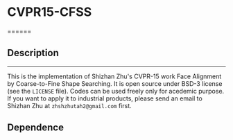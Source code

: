 # CVPR15-CFSS
======

## Description
------

This is the implementation of Shizhan Zhu's CVPR-15 work Face Alignment by Coarse-to-Fine Shape Searching. It is open source under BSD-3 license (see the `LICENSE` file). Codes can be used freely only for acedemic purpose. If you want to apply it to industrial products, please send an email to Shizhan Zhu at `zhshzhutah2@gmail.com` first.

## Dependence

